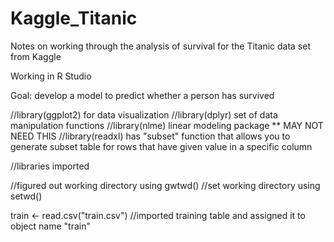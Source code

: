 # Kaggle_Titanic
Notes on working through the analysis of survival for the Titanic data set from Kaggle 

Working in R Studio

Goal: develop a model to predict whether a person has survived

//library(ggplot2) for data visualization
//library(dplyr) set of data manipulation functions
//library(nlme) linear modeling package ** MAY NOT NEED THIS
//library(readxl) has "subset" function that allows you to generate subset table for rows that have given value in a specific column

//libraries imported

//figured out working directory using gwtwd()
//set working directory using setwd()

train <- read.csv("train.csv")
//imported training table and assigned it to object name "train"
